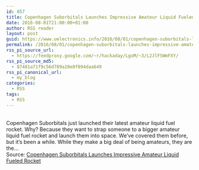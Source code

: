 ```yaml
---
id: 857
title: Copenhagen Suborbitals Launches Impressive Amateur Liquid Fueled Rocket
date: 2016-08-01T21:00:00+01:00
author: RSS reader
layout: post
guid: https://www.uelectronics.info/2016/08/01/copenhagen-suborbitals-launches-impressive-amateur-liquid-fueled-rocket/
permalink: /2016/08/01/copenhagen-suborbitals-launches-impressive-amateur-liquid-fueled-rocket/
rss_pi_source_url:
  - https://feedproxy.google.com/~r/hackaday/LgoM/~3/L2JlFSWmFXY/
rss_pi_source_md5:
  - 87481a71f9c56d789a20e8f094daa649
rss_pi_canonical_url:
  - my_blog
categories:
  - RSS
tags:
  - RSS
---
```

&#013;  
Copenhagen Suborbitals just launched their latest amateur liquid fuel rocket. Why? Because they want to strap someone to a bigger amateur liquid fuel rocket and launch them into space. We’ve covered them before, but it’s been a while. While they make a big deal of being amateurs, they are the…&#013;  
Source: <a href="https://feedproxy.google.com/~r/hackaday/LgoM/~3/L2JlFSWmFXY/" target="_blank">Copenhagen Suborbitals Launches Impressive Amateur Liquid Fueled Rocket</a>